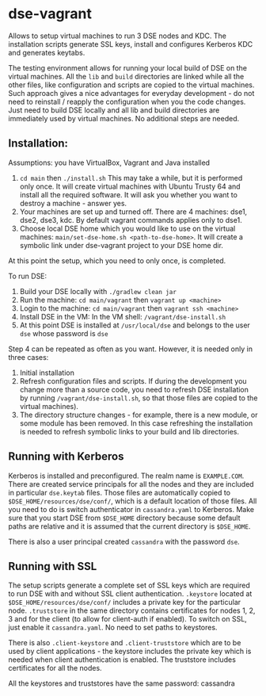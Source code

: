 # dse-vagrant

Allows to setup virtual machines to run 3 DSE nodes and KDC.
The installation scripts generate SSL keys, install and configures Kerberos KDC and generates keytabs.

The testing environment allows for running your local build of DSE on the virtual machines. 
All the `lib` and `build` directories are linked while all the other files, like configuration and scripts are copied to the virtual machines.
Such approach gives a nice advantages for everyday development - do not need to reinstall / reapply the configuration when you the code changes. Just need to build DSE locally and all lib and build directories are immediately used by virtual machines. No additional steps are needed.
 
## Installation:

Assumptions: you have VirtualBox, Vagrant and Java installed

1. `cd main` then `./install.sh` 
This may take a while, but it is performed only once. It will create virtual machines with Ubuntu Trusty 64 and install all the required software. It will ask you whether you want to destroy a machine <default> - answer yes. 
2. Your machines are set up and turned off. There are 4 machines: dse1, dse2, dse3, kdc. By default vagrant commands applies only to dse1.
3. Choose local DSE home which you would like to use on the virtual machines: `main/set-dse-home.sh <path-to-dse-home>`. It will create a symbolic link under dse-vagrant project to your DSE home dir.

At this point the setup, which you need to only once, is completed.

To run DSE:
1. Build your DSE locally with `./gradlew clean jar`
2. Run the machine: `cd main/vagrant` then `vagrant up <machine>`
3. Login to the machine: `cd main/vagrant` then `vagrant ssh <machine>`
4. Install DSE in the VM: In the VM shell: `/vagrant/dse-install.sh`
5. At this point DSE is installed at `/usr/local/dse` and belongs to the user `dse` whose password is `dse`

Step 4 can be repeated as often as you want. However, it is needed only in three cases:

1. Initial installation
2. Refresh configuration files and scripts. If during the development you change more than a source code, you need to refresh DSE installation by running `/vagrant/dse-install.sh`, so that those files are copied to the virtual machines).
3. The directory structure changes - for example, there is a new module, or some module has been removed. In this case refreshing the installation is needed to refresh symbolic links to your build and lib directories. 

## Running with Kerberos

Kerberos is installed and preconfigured. The realm name is `EXAMPLE.COM`. There are created service principals for all the nodes and they are included in particular `dse.keytab` files. Those files are automatically copied to `$DSE_HOME/resources/dse/conf/`, which is a default location of those files. All you need to do is switch authenticator in `cassandra.yaml` to Kerberos. Make sure that you start DSE from `$DSE_HOME` directory because some default paths are relative and it is assumed that the current directory is `$DSE_HOME`. 

There is also a user principal created `cassandra` with the password `dse`.

## Running with SSL

The setup scripts generate a complete set of SSL keys which are required to run DSE with and without SSL client authentication. `.keystore` located at `$DSE_HOME/resources/dse/conf/` includes a private key for the particular node. `.truststore` in the same directory contains certificates for nodes 1, 2, 3 and for the client (to allow for client-auth if enabled). To switch on SSL, just enable it `cassandra.yaml`. No need to set paths to keystores. 

There is also `.client-keystore` and `.client-truststore` which are to be used by client applications - the keystore includes the private key which is needed when client authentication is enabled. The truststore includes certificates for all the nodes.

All the keystores and truststores have the same password: cassandra
